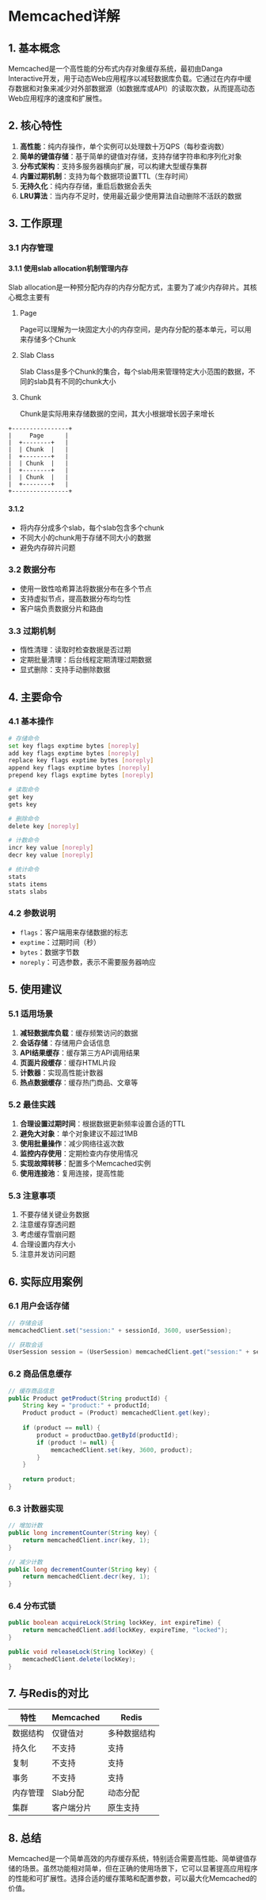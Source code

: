 # Memcached详解

## 1. 基本概念

Memcached是一个高性能的分布式内存对象缓存系统，最初由Danga Interactive开发，用于动态Web应用程序以减轻数据库负载。它通过在内存中缓存数据和对象来减少对外部数据源（如数据库或API）的读取次数，从而提高动态Web应用程序的速度和扩展性。

## 2. 核心特性

1. **高性能**：纯内存操作，单个实例可以处理数十万QPS（每秒查询数）
2. **简单的键值存储**：基于简单的键值对存储，支持存储字符串和序列化对象
3. **分布式架构**：支持多服务器横向扩展，可以构建大型缓存集群
4. **内置过期机制**：支持为每个数据项设置TTL（生存时间）
5. **无持久化**：纯内存存储，重启后数据会丢失
6. **LRU算法**：当内存不足时，使用最近最少使用算法自动删除不活跃的数据

## 3. 工作原理

### 3.1 内存管理
#### 3.1.1 使用slab allocation机制管理内存

Slab allocation是一种预分配内存的内存分配方式，主要为了减少内存碎片。其核心概念主要有
1. Page
   
   Page可以理解为一块固定大小的内存空间，是内存分配的基本单元，可以用来存储多个Chunk

2. Slab Class

    Slab Class是多个Chunk的集合，每个slab用来管理特定大小范围的数据，不同的slab具有不同的chunk大小

3. Chunk

    Chunk是实际用来存储数据的空间，其大小根据增长因子来增长

```ascii
+----------------+ 
|     Page      |
|  +--------+   |
|  | Chunk  |   |
|  +--------+   |
|  | Chunk  |   |
|  +--------+   |
|  | Chunk  |   |
|  +--------+   |
+----------------+
```

#### 3.1.2 
- 将内存分成多个slab，每个slab包含多个chunk
- 不同大小的chunk用于存储不同大小的数据
- 避免内存碎片问题

### 3.2 数据分布
- 使用一致性哈希算法将数据分布在多个节点
- 支持虚拟节点，提高数据分布均匀性
- 客户端负责数据分片和路由

### 3.3 过期机制
- 惰性清理：读取时检查数据是否过期
- 定期批量清理：后台线程定期清理过期数据
- 显式删除：支持手动删除数据

## 4. 主要命令

### 4.1 基本操作
```bash
# 存储命令
set key flags exptime bytes [noreply]
add key flags exptime bytes [noreply]
replace key flags exptime bytes [noreply]
append key flags exptime bytes [noreply]
prepend key flags exptime bytes [noreply]

# 读取命令
get key
gets key

# 删除命令
delete key [noreply]

# 计数命令
incr key value [noreply]
decr key value [noreply]

# 统计命令
stats
stats items
stats slabs
```

### 4.2 参数说明
- `flags`：客户端用来存储数据的标志
- `exptime`：过期时间（秒）
- `bytes`：数据字节数
- `noreply`：可选参数，表示不需要服务器响应

## 5. 使用建议

### 5.1 适用场景
1. **减轻数据库负载**：缓存频繁访问的数据
2. **会话存储**：存储用户会话信息
3. **API结果缓存**：缓存第三方API调用结果
4. **页面片段缓存**：缓存HTML片段
5. **计数器**：实现高性能计数器
6. **热点数据缓存**：缓存热门商品、文章等

### 5.2 最佳实践
1. **合理设置过期时间**：根据数据更新频率设置合适的TTL
2. **避免大对象**：单个对象建议不超过1MB
3. **使用批量操作**：减少网络往返次数
4. **监控内存使用**：定期检查内存使用情况
5. **实现故障转移**：配置多个Memcached实例
6. **使用连接池**：复用连接，提高性能

### 5.3 注意事项
1. 不要存储关键业务数据
2. 注意缓存穿透问题
3. 考虑缓存雪崩问题
4. 合理设置内存大小
5. 注意并发访问问题

## 6. 实际应用案例

### 6.1 用户会话存储
```java
// 存储会话
memcachedClient.set("session:" + sessionId, 3600, userSession);

// 获取会话
UserSession session = (UserSession) memcachedClient.get("session:" + sessionId);
```

### 6.2 商品信息缓存
```java
// 缓存商品信息
public Product getProduct(String productId) {
    String key = "product:" + productId;
    Product product = (Product) memcachedClient.get(key);
    
    if (product == null) {
        product = productDao.getById(productId);
        if (product != null) {
            memcachedClient.set(key, 3600, product);
        }
    }
    
    return product;
}
```

### 6.3 计数器实现
```java
// 增加计数
public long incrementCounter(String key) {
    return memcachedClient.incr(key, 1);
}

// 减少计数
public long decrementCounter(String key) {
    return memcachedClient.decr(key, 1);
}
```

### 6.4 分布式锁
```java
public boolean acquireLock(String lockKey, int expireTime) {
    return memcachedClient.add(lockKey, expireTime, "locked");
}

public void releaseLock(String lockKey) {
    memcachedClient.delete(lockKey);
}
```

## 7. 与Redis的对比

| 特性 | Memcached | Redis |
|------|-----------|-------|
| 数据结构 | 仅键值对 | 多种数据结构 |
| 持久化 | 不支持 | 支持 |
| 复制 | 不支持 | 支持 |
| 事务 | 不支持 | 支持 |
| 内存管理 | Slab分配 | 动态分配 |
| 集群 | 客户端分片 | 原生支持 |

## 8. 总结

Memcached是一个简单高效的内存缓存系统，特别适合需要高性能、简单键值存储的场景。虽然功能相对简单，但在正确的使用场景下，它可以显著提高应用程序的性能和可扩展性。选择合适的缓存策略和配置参数，可以最大化Memcached的价值。
